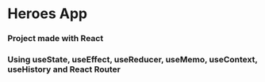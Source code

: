 # Heroes App

### Project made with React

### Using useState, useEffect, useReducer, useMemo, useContext, useHistory and React Router

### 
